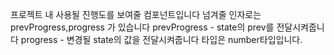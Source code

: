 프로젝트 내 사용될 진행도를 보여줄 컴포넌트입니다
넘겨줄 인자로는 prevProgress,progress 가 있습니다
prevProgress - state의 prev를 전달시켜줍니다
progress - 변경될 state의 값을 전달시켜줍니다
타입은 number타입입니다.